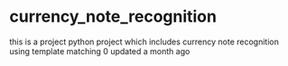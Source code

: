 # currency_note_recognition
this is a project python project which includes currency note recognition using template matching  0  updated a month ago
